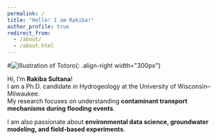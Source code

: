 ```yaml
---
permalink: /
title: "Hello! I am Rakiba!"
author_profile: true
redirect_from: 
  - /about/
  - /about.html
---
```


#![Illustration of Totoro](/images/Tototo_Stickers.jfif){: .align-right width="300px"}

Hi, I’m **Rakiba Sultana**!  
I am a Ph.D. candidate in Hydrogeology at the University of Wisconsin–Milwaukee.  
My research focuses on understanding **contaminant transport mechanisms during flooding events**.

I am also passionate about **environmental data science, groundwater modeling, and field-based experiments**.


